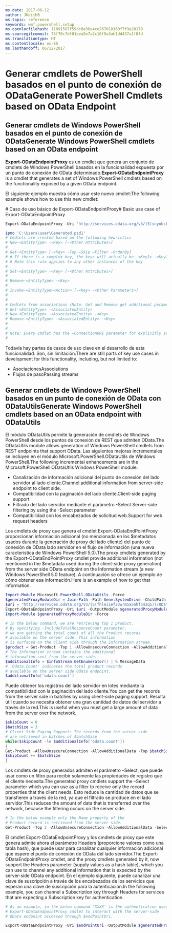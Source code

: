 ```yaml
---
ms.date: 2017-06-12
author: JKeithB
ms.topic: reference
keywords: wmf,powershell,setup
ms.openlocfilehash: 11891587f59dc8a38e4ce267018160f7f9a28178
ms.sourcegitcommit: 75f70c7df01eea5e7a2c16f9a3ab1dd437a1f8fd
ms.translationtype: HT
ms.contentlocale: es-ES
ms.lasthandoff: 06/12/2017
---
```

# <a name="generate-powershell-cmdlets-based-on-odata-endpoint"></a><span data-ttu-id="dc5c7-102">Generar cmdlets de PowerShell basados en el punto de conexión de OData</span><span class="sxs-lookup"><span data-stu-id="dc5c7-102">Generate PowerShell Cmdlets based on OData Endpoint</span></span>
<a name="generate-windows-powershell-cmdlets-based-on-an-odata-endpoint"></a><span data-ttu-id="dc5c7-103">Generar cmdlets de Windows PowerShell basados en el punto de conexión de OData</span><span class="sxs-lookup"><span data-stu-id="dc5c7-103">Generate Windows PowerShell cmdlets based on an OData endpoint</span></span>
--------------------------------------------------------------

<span data-ttu-id="dc5c7-104">**Export-ODataEndpointProxy** es un cmdlet que genera un conjunto de cmdlets de Windows PowerShell basados en la funcionalidad expuesta por un punto de conexión de OData determinado.</span><span class="sxs-lookup"><span data-stu-id="dc5c7-104">**Export-ODataEndpointProxy** is a cmdlet that generates a set of Windows PowerShell cmdlets based on the functionality exposed by a given OData endpoint.</span></span>

<span data-ttu-id="dc5c7-105">El siguiente ejemplo muestra cómo usar este nuevo cmdlet:</span><span class="sxs-lookup"><span data-stu-id="dc5c7-105">The following example shows how to use this new cmdlet:</span></span>

<span data-ttu-id="dc5c7-106">\# Caso de uso básico de Export-ODataEndpointProxy</span><span class="sxs-lookup"><span data-stu-id="dc5c7-106">\# Basic use case of Export-ODataEndpointProxy</span></span>

```powershell
Export-ODataEndpointProxy -Uri 'http://services.odata.org/v3/(S(snyobsk1hhutkb2yulwldgf1))/odata/odata.svc' -OutputModule C:\Users\user\Generated.psd1

ipmo 'C:\Users\user\Generated.psd1'
# Cmdlets are created based on the following heuristics
# New-<EntityType> -<Key> [-<Other Attributes>]
#
# Get-<EntityType> [-<Key> -Top –Skip –Filter -OrderBy]
# # If there is a complex key, the keys will actually be -<Key1> -<Key2>…
# # Note this rule applies to any other instances of the key
#
# Set-<EntityType> -<Key> [-<Other Attributes>]
#
# Remove-<EntityType> -<Key>
#
# Invoke-<EntityType><Action> [-<Key> -<Other Parameters>]
#
#
# Cmdlets from associations (Note: Get and Remove get additional parameter sets)
# Get-<EntityType> -<AssociatedEntity>
# New-<EntityType> -<AssociatedEntity> -<Key>
# Remove-<EntityType> -<AssociatedEntity> -<Key>
#
#
# Note: Every cmdlet has the –ConnectionURI parameter for explicitly setting the URI of the endpoint. This normally uses the same address that you gave the Export-ODataEndpointProxy cmdlet, but can be overridden in this fashion for the sake of similar endpoints.
#
```

<span data-ttu-id="dc5c7-107">Todavía hay partes de casos de uso clave en el desarrollo de esta funcionalidad. Son, sin limitación:</span><span class="sxs-lookup"><span data-stu-id="dc5c7-107">There are still parts of key use cases in development for this functionality, including, but not limited to:</span></span>
-   <span data-ttu-id="dc5c7-108">Asociaciones</span><span class="sxs-lookup"><span data-stu-id="dc5c7-108">Associations</span></span>
-   <span data-ttu-id="dc5c7-109">Flujos de paso</span><span class="sxs-lookup"><span data-stu-id="dc5c7-109">Passing streams</span></span>

<a name="generate-windows-powershell-cmdlets-based-on-an-odata-endpoint-with-odatautils"></a><span data-ttu-id="dc5c7-110">Generar cmdlets de Windows PowerShell basados en un punto de conexión de OData con ODataUtils</span><span class="sxs-lookup"><span data-stu-id="dc5c7-110">Generate Windows PowerShell cmdlets based on an OData endpoint with ODataUtils</span></span>
------------------------------------------------------------------------------
<span data-ttu-id="dc5c7-111">El módulo ODataUtils permite la generación de cmdlets de Windows PowerShell desde los puntos de conexión de REST que admiten OData.</span><span class="sxs-lookup"><span data-stu-id="dc5c7-111">The ODataUtils module allows generation of Windows PowerShell cmdlets from REST endpoints that support OData.</span></span> <span data-ttu-id="dc5c7-112">Las siguientes mejoras incrementales se incluyen en el módulo Microsoft.PowerShell.ODataUtils de Windows PowerShell.</span><span class="sxs-lookup"><span data-stu-id="dc5c7-112">The following incremental enhancements are in the Microsoft.PowerShell.ODataUtils Windows PowerShell module.</span></span>
-   <span data-ttu-id="dc5c7-113">Canalización de información adicional del punto de conexión del lado servidor al lado cliente.</span><span class="sxs-lookup"><span data-stu-id="dc5c7-113">Channel additional information from server-side endpoint to client side.</span></span>
-   <span data-ttu-id="dc5c7-114">Compatibilidad con la paginación del lado cliente.</span><span class="sxs-lookup"><span data-stu-id="dc5c7-114">Client-side paging support</span></span>
-   <span data-ttu-id="dc5c7-115">Filtrado del lado servidor mediante el parámetro -Select.</span><span class="sxs-lookup"><span data-stu-id="dc5c7-115">Server-side filtering by using the -Select parameter</span></span>
-   <span data-ttu-id="dc5c7-116">Compatibilidad con los encabezados de solicitud web.</span><span class="sxs-lookup"><span data-stu-id="dc5c7-116">Support for web request headers</span></span>

<span data-ttu-id="dc5c7-117">Los cmdlets de proxy que genera el cmdlet Export-ODataEndPointProxy proporcionan información adicional (no mencionada en los $metadatos usados durante la generación de proxy del lado cliente) del punto de conexión de OData lado servidor en el flujo de información (una nueva característica de Windows PowerShell 5.0).</span><span class="sxs-lookup"><span data-stu-id="dc5c7-117">The proxy cmdlets generated by the Export-ODataEndPointProxy cmdlet provide additional information (not mentioned in the $metadata used during the client-side proxy generation) from the server side OData endpoint on the Information stream (a new Windows PowerShell 5.0 feature).</span></span> <span data-ttu-id="dc5c7-118">A continuación se ofrece un ejemplo de cómo obtener esa información.</span><span class="sxs-lookup"><span data-stu-id="dc5c7-118">Here is an example of how to get that information.</span></span>
```powershell
Import-Module Microsoft.PowerShell.ODataUtils -Force
$generatedProxyModuleDir = Join-Path -Path $env:SystemDrive -ChildPath 'ODataDemoProxy'
$uri = "http://services.odata.org/V3/(S(fhleiief23wrm5a5nhf542q5))/OData/OData.svc/"
Export-ODataEndpointProxy -Uri $uri -OutputModule $generatedProxyModuleDir -Force -AllowUnSecureConnection -Verbose -AllowClobber
Import-Module $generatedProxyModuleDir -Force

# In the below command, we are retrieving top 1 product.
# By specifying -IncludeTotalResponseCount parameter,
# we are getting the total count of all the Product records
# available on the server side. This information
# is surfaced on the client side through the Information stream.
$product = Get-Product -Top 1 -AllowUnsecureConnection -AllowAdditionalData -IncludeTotalResponseCount -InformationVariable infoStream
# The Information stream contains the additional
# information sent from the server side.
$additionalInfo = $infoStream.GetEnumerator() | % MessageData
# 'Odata.Count' indicates the total product records
# available on the server side Odata endpoint.
$additionalInfo['odata.count']
```

<span data-ttu-id="dc5c7-119">Puede obtener los registros del lado servidor en lotes mediante la compatibilidad con la paginación del lado cliente.</span><span class="sxs-lookup"><span data-stu-id="dc5c7-119">You can get the records from the server side in batches by using client-side paging support.</span></span> <span data-ttu-id="dc5c7-120">Resulta útil cuando se necesita obtener una gran cantidad de datos del servidor a través de la red.</span><span class="sxs-lookup"><span data-stu-id="dc5c7-120">This is useful when you must get a large amount of data from the server over the network.</span></span>
```powershell
$skipCount = 0
$batchSize = 3
# Client-Side Paging Support: The records from the server side
# are retrieved in batches of $batchSize
while($skipCount -le $additionalInfo['odata.count'])
{
Get-Product -AllowUnsecureConnection -AllowAdditionalData -Top $batchSize -Skip $skipCount
$skipCount += $batchSize
}
```

<span data-ttu-id="dc5c7-121">Los cmdlets de proxy generados admiten el parámetro –Select, que puede usar como un filtro para recibir solamente las propiedades de registro que el cliente necesita.</span><span class="sxs-lookup"><span data-stu-id="dc5c7-121">The generated proxy cmdlets support the –Select parameter which you can use as a filter to receive only the record properties that the client needs.</span></span> <span data-ttu-id="dc5c7-122">Esto reduce la cantidad de datos que se transfieren a través de la red, ya que el filtrado se produce en el lado servidor.</span><span class="sxs-lookup"><span data-stu-id="dc5c7-122">This reduces the amount of data that is transferred over the network, because the filtering occurs on the server side.</span></span>
```powershell
# In the below example only the Name property of the
# Product record is retrieved from the server side.
Get-Product -Top 2 -AllowUnsecureConnection -AllowAdditionalData -Select Name
```

<span data-ttu-id="dc5c7-123">El cmdlet Export-ODataEndpointProxy y los cmdlets de proxy que este genera admite ahora el parámetro Headers (proporcione valores como una tabla hash), que puede usar para canalizar cualquier información adicional que espere el punto de conexión de OData del lado servidor.</span><span class="sxs-lookup"><span data-stu-id="dc5c7-123">The Export-ODataEndpointProxy cmdlet, and the proxy cmdlets generated by it, now support the Headers parameter (supply values as a hash table), which you can use to channel any additional information that is expected by the server-side OData endpoint.</span></span> <span data-ttu-id="dc5c7-124">En el ejemplo siguiente, puede canalizar una clave de suscripción a través de los encabezados de los servicios que esperan una clave de suscripción para la autenticación.</span><span class="sxs-lookup"><span data-stu-id="dc5c7-124">In the following example, you can channel a Subscription key through Headers for services that are expecting a Subscription key for authentication.</span></span>
```powershell
# As an example, in the below command 'XXXX' is the authentication used by the
# Export-ODataEndpointProxy cmdlet to interact with the server-side
# OData endpoint accessed through $endPointUri.

Export-ODataEndpointProxy -Uri $endPointUri -OutputModule $generatedProxyModuleDir -Force -AllowUnSecureConnection -Verbose -Headers @{'subscription-key'='XXXX'}
```

